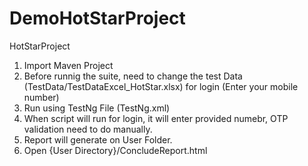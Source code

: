 # DemoHotStarProject
HotStarProject

1. Import Maven Project
2. Before runnig the suite, need to change the test Data (TestData/TestDataExcel_HotStar.xlsx) for login (Enter your mobile number)
2. Run using TestNg File (TestNg.xml)
3. When script will run for login, it will enter provided numebr, OTP validation need to do manually.
4. Report will generate on User Folder.
5. Open {User Directory}/ConcludeReport.html


